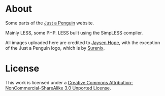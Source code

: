 # About

Some parts of the [Just a Penguin](http://www.icj.me) website.

Mainly LESS, some PHP. LESS built using the SimpLESS compiler.

All images uploaded here are credited to [Jaysen Hope](http://twitter.com/JaysenHope), with the exception of the Just a Penguin logo, which is by [Surenix](http://www.surenix.me).

# License

This work is licensed under a [Creative Commons Attribution-NonCommercial-ShareAlike 3.0 Unported License](http://creativecommons.org/licenses/by-nc-sa/3.0/).
